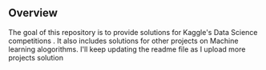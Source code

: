 ## Overview
The goal of this repository is to provide solutions for Kaggle's Data Science competitions .
It also includes solutions for other projects on Machine learning alogorithms.
I'll keep updating the readme file as I upload more projects solution

